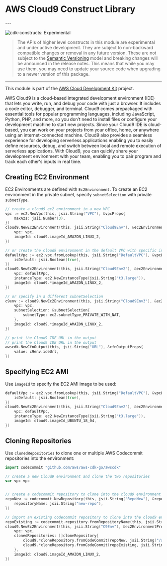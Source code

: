 # AWS Cloud9 Construct Library

<!--BEGIN STABILITY BANNER-->---


![cdk-constructs: Experimental](https://img.shields.io/badge/cdk--constructs-experimental-important.svg?style=for-the-badge)

> The APIs of higher level constructs in this module are experimental and under active development.
> They are subject to non-backward compatible changes or removal in any future version. These are
> not subject to the [Semantic Versioning](https://semver.org/) model and breaking changes will be
> announced in the release notes. This means that while you may use them, you may need to update
> your source code when upgrading to a newer version of this package.

---
<!--END STABILITY BANNER-->

This module is part of the [AWS Cloud Development Kit](https://github.com/aws/aws-cdk) project.

AWS Cloud9 is a cloud-based integrated development environment (IDE) that lets you write, run, and debug your code with just a
browser. It includes a code editor, debugger, and terminal. Cloud9 comes prepackaged with essential tools for popular
programming languages, including JavaScript, Python, PHP, and more, so you don’t need to install files or configure your
development machine to start new projects. Since your Cloud9 IDE is cloud-based, you can work on your projects from your
office, home, or anywhere using an internet-connected machine. Cloud9 also provides a seamless experience for developing
serverless applications enabling you to easily define resources, debug, and switch between local and remote execution of
serverless applications. With Cloud9, you can quickly share your development environment with your team, enabling you to pair
program and track each other's inputs in real time.

## Creating EC2 Environment

EC2 Environments are defined with `Ec2Environment`. To create an EC2 environment in the private subnet, specify
`subnetSelection` with private `subnetType`.

```go
// create a cloud9 ec2 environment in a new VPC
vpc := ec2.NewVpc(this, jsii.String("VPC"), &vpcProps{
	maxAzs: jsii.Number(3),
})
cloud9.NewEc2Environment(this, jsii.String("Cloud9Env"), &ec2EnvironmentProps{
	vpc: vpc,
	imageId: cloud9.imageId_AMAZON_LINUX_2,
})

// or create the cloud9 environment in the default VPC with specific instanceType
defaultVpc := ec2.vpc.fromLookup(this, jsii.String("DefaultVPC"), &vpcLookupOptions{
	isDefault: jsii.Boolean(true),
})
cloud9.NewEc2Environment(this, jsii.String("Cloud9Env2"), &ec2EnvironmentProps{
	vpc: defaultVpc,
	instanceType: ec2.NewInstanceType(jsii.String("t3.large")),
	imageId: cloud9.*imageId_AMAZON_LINUX_2,
})

// or specify in a different subnetSelection
c9env := cloud9.NewEc2Environment(this, jsii.String("Cloud9Env3"), &ec2EnvironmentProps{
	vpc: vpc,
	subnetSelection: &subnetSelection{
		subnetType: ec2.subnetType_PRIVATE_WITH_NAT,
	},
	imageId: cloud9.*imageId_AMAZON_LINUX_2,
})

// print the Cloud9 IDE URL in the output
// print the Cloud9 IDE URL in the output
awscdk.NewCfnOutput(this, jsii.String("URL"), &cfnOutputProps{
	value: c9env.ideUrl,
})
```

## Specifying EC2 AMI

Use `imageId` to specify the EC2 AMI image to be used:

```go
defaultVpc := ec2.vpc.fromLookup(this, jsii.String("DefaultVPC"), &vpcLookupOptions{
	isDefault: jsii.Boolean(true),
})
cloud9.NewEc2Environment(this, jsii.String("Cloud9Env2"), &ec2EnvironmentProps{
	vpc: defaultVpc,
	instanceType: ec2.NewInstanceType(jsii.String("t3.large")),
	imageId: cloud9.imageId_UBUNTU_18_04,
})
```

## Cloning Repositories

Use `clonedRepositories` to clone one or multiple AWS Codecommit repositories into the environment:

```go
import codecommit "github.com/aws/aws-cdk-go/awscdk"

// create a new Cloud9 environment and clone the two repositories
var vpc vpc


// create a codecommit repository to clone into the cloud9 environment
repoNew := codecommit.NewRepository(this, jsii.String("RepoNew"), &repositoryProps{
	repositoryName: jsii.String("new-repo"),
})

// import an existing codecommit repository to clone into the cloud9 environment
repoExisting := codecommit.repository.fromRepositoryName(this, jsii.String("RepoExisting"), jsii.String("existing-repo"))
cloud9.NewEc2Environment(this, jsii.String("C9Env"), &ec2EnvironmentProps{
	vpc: vpc,
	clonedRepositories: []cloneRepository{
		cloud9.*cloneRepository.fromCodeCommit(repoNew, jsii.String("/src/new-repo")),
		cloud9.*cloneRepository.fromCodeCommit(repoExisting, jsii.String("/src/existing-repo")),
	},
	imageId: cloud9.imageId_AMAZON_LINUX_2,
})
```
